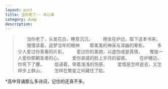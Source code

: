 ```yaml
---
layout: post
title: 当你老了-- 冰心译
category: dump
description:  
---
```


>　　当你老了，头发花白，睡意沉沉，
>　　倦坐在炉边，取下这本书来，
>　　慢慢读着，追梦当年的眼神
>　　那柔美的神采与深幽的晕影。
>　　多少人爱过你青春的片影，
>　　爱过你的美貌，以虚伪或是真情，
>　    惟独一人爱你那朝圣者的心，
>　　爱你哀戚的脸上岁月的留痕。
>　　在炉栅边，你弯下了腰，
>　　低语着，带着浅浅的伤感，
>　　爱情是怎样逝去，又怎样步上群山，
>　　怎样在繁星之间藏住了脸。


*高中背诵那么多诗词，记住的还真不多。
